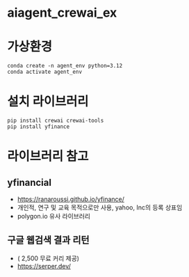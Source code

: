 # aiagent_crewai_ex

# 가상환경
```
conda create -n agent_env python=3.12
conda activate agent_env
```

# 설치 라이브러리
```
pip install crewai crewai-tools
pip install yfinance
```

# 라이브러리 참고
## yfinancial
- https://ranaroussi.github.io/yfinance/
- 개인적, 연구 및 교육 목적으로만 사용, yahoo, Inc의 등록 상표임
- polygon.io 유사 라이브러리

## 구글 웹검색 결과 리턴
- ( 2,500 무료 커리 제공)
- https://serper.dev/

